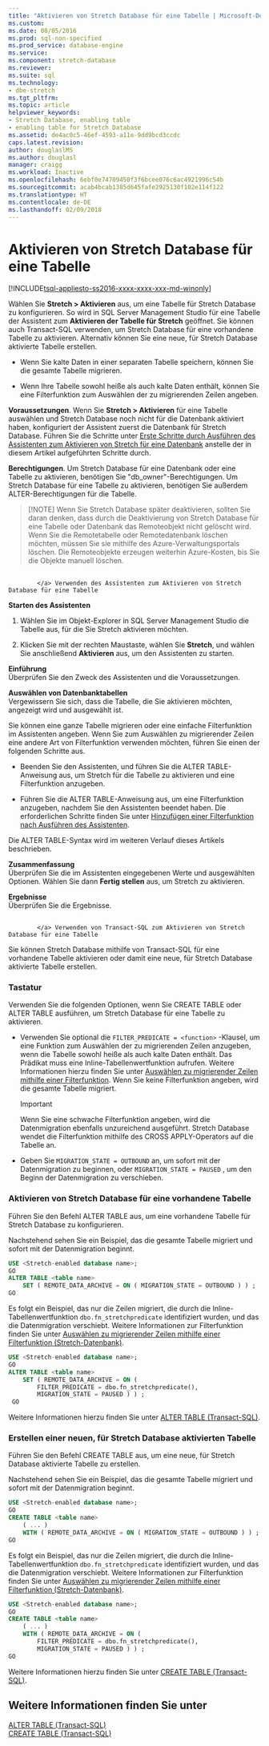 ```yaml
---
title: "Aktivieren von Stretch Database für eine Tabelle | Microsoft-Dokumentation"
ms.custom: 
ms.date: 08/05/2016
ms.prod: sql-non-specified
ms.prod_service: database-engine
ms.service: 
ms.component: stretch-database
ms.reviewer: 
ms.suite: sql
ms.technology:
- dbe-stretch
ms.tgt_pltfrm: 
ms.topic: article
helpviewer_keywords:
- Stretch Database, enabling table
- enabling table for Stretch Database
ms.assetid: de4ac0c5-46ef-4593-a11e-9dd9bcd3ccdc
caps.latest.revision: 
author: douglaslMS
ms.author: douglasl
manager: craigg
ms.workload: Inactive
ms.openlocfilehash: 6ebf0e74709450f3f6bcee076c6ac4921996c54b
ms.sourcegitcommit: acab4bcab1385d645fafe2925130f102e114f122
ms.translationtype: HT
ms.contentlocale: de-DE
ms.lasthandoff: 02/09/2018
---
```

# <a name="enable-stretch-database-for-a-table"></a>Aktivieren von Stretch Database für eine Tabelle
[!INCLUDE[tsql-appliesto-ss2016-xxxx-xxxx-xxx-md-winonly](../../includes/tsql-appliesto-ss2016-xxxx-xxxx-xxx-md-winonly.md)]


  Wählen Sie **Stretch &gt; Aktivieren** aus, um eine Tabelle für Stretch Database zu konfigurieren. So wird in SQL Server Management Studio für eine Tabelle der Assistent zum **Aktivieren der Tabelle für Stretch** geöffnet. Sie können auch Transact-SQL verwenden, um Stretch Database für eine vorhandene Tabelle zu aktivieren. Alternativ können Sie eine neue, für Stretch Database aktivierte Tabelle erstellen.  
  
-   Wenn Sie kalte Daten in einer separaten Tabelle speichern, können Sie die gesamte Tabelle migrieren.  
  
-   Wenn Ihre Tabelle sowohl heiße als auch kalte Daten enthält, können Sie eine Filterfunktion zum Auswählen der zu migrierenden Zeilen angeben.    
 
 **Voraussetzungen**. Wenn Sie **Stretch &gt; Aktivieren** für eine Tabelle auswählen und Stretch Database noch nicht für die Datenbank aktiviert haben, konfiguriert der Assistent zuerst die Datenbank für Stretch Database. Führen Sie die Schritte unter [Erste Schritte durch Ausführen des Assistenten zum Aktivieren von Stretch für eine Datenbank](../../sql-server/stretch-database/get-started-by-running-the-enable-database-for-stretch-wizard.md) anstelle der in diesem Artikel aufgeführten Schritte durch.  
  
 **Berechtigungen**. Um Stretch Database für eine Datenbank oder eine Tabelle zu aktivieren, benötigen Sie "db_owner"-Berechtigungen. Um Stretch Database für eine Tabelle zu aktivieren, benötigen Sie außerdem ALTER-Berechtigungen für die Tabelle.  

 >   [!NOTE]
 > Wenn Sie Stretch Database später deaktivieren, sollten Sie daran denken, dass durch die Deaktivierung von Stretch Database für eine Tabelle oder Datenbank das Remoteobjekt nicht gelöscht wird. Wenn Sie die Remotetabelle oder Remotedatenbank löschen möchten, müssen Sie sie mithilfe des Azure-Verwaltungsportals löschen. Die Remoteobjekte erzeugen weiterhin Azure-Kosten, bis Sie die Objekte manuell löschen.
 
##  <a name="EnableWizardTable">
            </a> Verwenden des Assistenten zum Aktivieren von Stretch Database für eine Tabelle  
 **Starten des Assistenten**  
 1.  Wählen Sie im Objekt-Explorer in SQL Server Management Studio die Tabelle aus, für die Sie Stretch aktivieren möchten.  
  
2.  Klicken Sie mit der rechten Maustaste, wählen Sie **Stretch**, und wählen Sie anschließend **Aktivieren** aus, um den Assistenten zu starten.  
  
 **Einführung**  
 Überprüfen Sie den Zweck des Assistenten und die Voraussetzungen.  
  
 **Auswählen von Datenbanktabellen**  
 Vergewissern Sie sich, dass die Tabelle, die Sie aktivieren möchten, angezeigt wird und ausgewählt ist.  
  
 Sie können eine ganze Tabelle migrieren oder eine einfache Filterfunktion im Assistenten angeben. Wenn Sie zum Auswählen zu migrierender Zeilen eine andere Art von Filterfunktion verwenden möchten, führen Sie einen der folgenden Schritte aus.  
  
-   Beenden Sie den Assistenten, und führen Sie die ALTER TABLE-Anweisung aus, um Stretch für die Tabelle zu aktivieren und eine Filterfunktion anzugeben.  
  
-   Führen Sie die ALTER TABLE-Anweisung aus, um eine Filterfunktion anzugeben, nachdem Sie den Assistenten beendet haben. Die erforderlichen Schritte finden Sie unter [Hinzufügen einer Filterfunktion nach Ausführen des Assistenten](../../sql-server/stretch-database/select-rows-to-migrate-by-using-a-filter-function-stretch-database.md#addafterwiz).  
  
 Die ALTER TABLE-Syntax wird im weiteren Verlauf dieses Artikels beschrieben.  
  
 **Zusammenfassung**  
 Überprüfen Sie die im Assistenten eingegebenen Werte und ausgewählten Optionen. Wählen Sie dann **Fertig stellen** aus, um Stretch zu aktivieren.  
  
 **Ergebnisse**  
 Überprüfen Sie die Ergebnisse.  
  
##  <a name="EnableTSQLTable">
            </a> Verwenden von Transact-SQL zum Aktivieren von Stretch Database für eine Tabelle  
 Sie können Stretch Database mithilfe von Transact-SQL für eine vorhandene Tabelle aktivieren oder damit eine neue, für Stretch Database aktivierte Tabelle erstellen.  
  
### <a name="options"></a>Tastatur  
 Verwenden Sie die folgenden Optionen, wenn Sie CREATE TABLE oder ALTER TABLE ausführen, um Stretch Database für eine Tabelle zu aktivieren.  
  
-   Verwenden Sie optional die `FILTER_PREDICATE = <function>` -Klausel, um eine Funktion zum Auswählen der zu migrierenden Zeilen anzugeben, wenn die Tabelle sowohl heiße als auch kalte Daten enthält. Das Prädikat muss eine Inline-Tabellenwertfunktion aufrufen. Weitere Informationen hierzu finden Sie unter [Auswählen zu migrierender Zeilen mithilfe einer Filterfunktion](../../sql-server/stretch-database/select-rows-to-migrate-by-using-a-filter-function-stretch-database.md). Wenn Sie keine Filterfunktion angeben, wird die gesamte Tabelle migriert.  
  
    > [!IMPORTANT]  
    >  Wenn Sie eine schwache Filterfunktion angeben, wird die Datenmigration ebenfalls unzureichend ausgeführt. Stretch Database wendet die Filterfunktion mithilfe des CROSS APPLY-Operators auf die Tabelle an.  
  
-   Geben Sie `MIGRATION_STATE = OUTBOUND` an, um sofort mit der Datenmigration zu beginnen, oder  `MIGRATION_STATE = PAUSED` , um den Beginn der Datenmigration zu verschieben.  
  
### <a name="enable-stretch-database-for-an-existing-table"></a>Aktivieren von Stretch Database für eine vorhandene Tabelle  
 Führen Sie den Befehl ALTER TABLE aus, um eine vorhandene Tabelle für Stretch Database zu konfigurieren.  
  
 Nachstehend sehen Sie ein Beispiel, das die gesamte Tabelle migriert und sofort mit der Datenmigration beginnt.  
  
```sql  
USE <Stretch-enabled database name>;
GO
ALTER TABLE <table name>  
    SET ( REMOTE_DATA_ARCHIVE = ON ( MIGRATION_STATE = OUTBOUND ) ) ;  
GO
```  
  
 Es folgt ein Beispiel, das nur die Zeilen migriert, die durch die Inline-Tabellenwertfunktion `dbo.fn_stretchpredicate` identifiziert wurden, und das die Datenmigration verschiebt. Weitere Informationen zur Filterfunktion finden Sie unter [Auswählen zu migrierender Zeilen mithilfe einer Filterfunktion (Stretch-Datenbank)](../../sql-server/stretch-database/select-rows-to-migrate-by-using-a-filter-function-stretch-database.md).  
  
```sql  
USE <Stretch-enabled database name>;
GO
ALTER TABLE <table name>  
    SET ( REMOTE_DATA_ARCHIVE = ON (  
        FILTER_PREDICATE = dbo.fn_stretchpredicate(),  
        MIGRATION_STATE = PAUSED ) ) ;  
 GO
```  
  
 Weitere Informationen hierzu finden Sie unter [ALTER TABLE &#40;Transact-SQL&#41;](../../t-sql/statements/alter-table-transact-sql.md).  
  
### <a name="create-a-new-table-with-stretch-database-enabled"></a>Erstellen einer neuen, für Stretch Database aktivierten Tabelle  
 Führen Sie den Befehl CREATE TABLE aus, um eine neue, für Stretch Database aktivierte Tabelle zu erstellen.  
  
 Nachstehend sehen Sie ein Beispiel, das die gesamte Tabelle migriert und sofort mit der Datenmigration beginnt.  
  
```sql  
USE <Stretch-enabled database name>;
GO
CREATE TABLE <table name>
    ( ... )  
    WITH ( REMOTE_DATA_ARCHIVE = ON ( MIGRATION_STATE = OUTBOUND ) ) ;  
GO
```  
  
 Es folgt ein Beispiel, das nur die Zeilen migriert, die durch die Inline-Tabellenwertfunktion `dbo.fn_stretchpredicate` identifiziert wurden, und das die Datenmigration verschiebt. Weitere Informationen zur Filterfunktion finden Sie unter [Auswählen zu migrierender Zeilen mithilfe einer Filterfunktion (Stretch-Datenbank)](../../sql-server/stretch-database/select-rows-to-migrate-by-using-a-filter-function-stretch-database.md).  
  
```sql  
USE <Stretch-enabled database name>;
GO
CREATE TABLE <table name> 
    ( ... )  
    WITH ( REMOTE_DATA_ARCHIVE = ON (  
        FILTER_PREDICATE = dbo.fn_stretchpredicate(),  
        MIGRATION_STATE = PAUSED ) ) ;  
GO  
```  
  
 Weitere Informationen hierzu finden Sie unter [CREATE TABLE &#40;Transact-SQL&#41;](../../t-sql/statements/create-table-transact-sql.md).  
  
## <a name="see-also"></a>Weitere Informationen finden Sie unter  
 [ALTER TABLE &#40;Transact-SQL&#41;](../../t-sql/statements/alter-table-transact-sql.md)   
 [CREATE TABLE &#40;Transact-SQL&#41;](../../t-sql/statements/create-table-transact-sql.md)  
  
  
